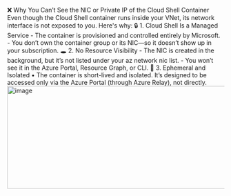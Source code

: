 ❌ Why You Can’t See the NIC or Private IP of the Cloud Shell Container
Even though the Cloud Shell container runs inside your VNet, its network interface is not exposed to you. Here's why:
🔒 1. Cloud Shell Is a Managed Service
	- The container is provisioned and controlled entirely by Microsoft.
	- You don’t own the container group or its NIC—so it doesn’t show up in your subscription.
🕳️ 2. No Resource Visibility
	- The NIC is created in the background, but it’s not listed under your az network nic list.
	- You won’t see it in the Azure Portal, Resource Graph, or CLI.
🧩 3. Ephemeral and Isolated
	• The container is short-lived and isolated.
It’s designed to be accessed only via the Azure Portal (through Azure Relay), not directly.<img width="730" height="238" alt="image" src="https://github.com/user-attachments/assets/494509ad-cc53-414f-a3ba-35829050d4aa" />
